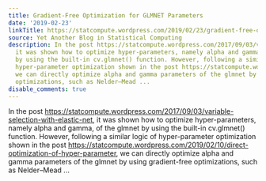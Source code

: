 ```yaml
---
title: Gradient-Free Optimization for GLMNET Parameters
date: '2019-02-23'
linkTitle: https://statcompute.wordpress.com/2019/02/23/gradient-free-optimization-for-glmnet-parameters/
source: Yet Another Blog in Statistical Computing
description: In the post https://statcompute.wordpress.com/2017/09/03/variable-selection-with-elastic-net,
  it was shown how to optimize hyper-parameters, namely alpha and gamma, of the glmnet
  by using the built-in cv.glmnet() function. However, following a similar logic of
  hyper-parameter optimization shown in the post https://statcompute.wordpress.com/2019/02/10/direct-optimization-of-hyper-parameter,
  we can directly optimize alpha and gamma parameters of the glmnet by using gradient-free
  optimizations, such as Nelder–Mead ...
disable_comments: true
---
```

In the post https://statcompute.wordpress.com/2017/09/03/variable-selection-with-elastic-net, it was shown how to optimize hyper-parameters, namely alpha and gamma, of the glmnet by using the built-in cv.glmnet() function. However, following a similar logic of hyper-parameter optimization shown in the post https://statcompute.wordpress.com/2019/02/10/direct-optimization-of-hyper-parameter, we can directly optimize alpha and gamma parameters of the glmnet by using gradient-free optimizations, such as Nelder–Mead ...